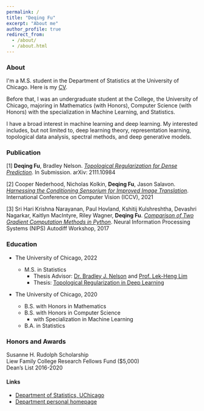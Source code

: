 ```yaml
---
permalink: /
title: "Deqing Fu"
excerpt: "About me"
author_profile: true
redirect_from: 
  - /about/
  - /about.html
---
```


### About
I'm a M.S. student in the Department of Statistics at the University of Chicago. Here is my [CV](/_docs/cv.pdf). 

Before that, I was an undergraduate student at the College, the University of Chicago, majoring in Mathematics (with Honors), Computer Science (with Honors) with the specialization in Machine Learning, and Statistics. 

I have a broad interest in machine learning and deep learning. My interested includes, but not limited to, deep learning theory, representation learning, topological data analysis, spectral methods, and deep generative models.

### Publication
\[1\]	**Deqing Fu**, Bradley Nelson. *[Topological Regularization for Dense Prediction](https://arxiv.org/pdf/2111.10984.pdf)*. In Submission. arXiv: 2111.10984

\[2\]	Cooper Nederhood, Nicholas Kolkin, **Deqing Fu**, Jason Salavon. *[Harnessing the Conditioning Sensorium for Improved Image Translation](https://openaccess.thecvf.com/content/ICCV2021/papers/Nederhood_Harnessing_the_Conditioning_Sensorium_for_Improved_Image_Translation_ICCV_2021_paper.pdf)*. International Conference on Computer Vision (ICCV), 2021

\[3\]	Sri Hari Krishna Narayanan, Paul Hovland, Kshitij Kulshreshtha, Devashri Nagarkar, Kaitlyn MacIntyre, Riley Wagner, **Deqing Fu**. *[Comparison of Two Gradient Computation Methods in Python](https://openreview.net/pdf?id=r1K7G7GRW)*. Neural Information Processing Systems (NIPS) Autodiff Workshop, 2017

### Education
* The University of Chicago, 2022 
  * M.S. in Statistics
    * Thesis Advisor: [Dr. Bradley J. Nelson](https://bnels.github.io) and [Prof. Lek-Heng Lim](https://www.stat.uchicago.edu/~lekheng/)
    * Thesis: [Topological Regularization in Deep Learning](/_docs/ms_thesis.pdf)

* The University of Chicago, 2020
  * B.S. with Honors in Mathematics
  * B.S. with Honors in Computer Science <br/>
    * with Specialization in Machine Learning
  * B.A. in Statistics



### Honors and Awards
Susanne H. Rudolph Scholarship \
Liew Family College Research Fellows Fund ($5,000) \
Dean’s List 2016-2020

#### Links
* [Department of Statistics, UChicago](https://stat.uchicago.edu/)
* [Department personal homepage](https://stat.uchicago.edu/people/profile/deqing-fu/)

